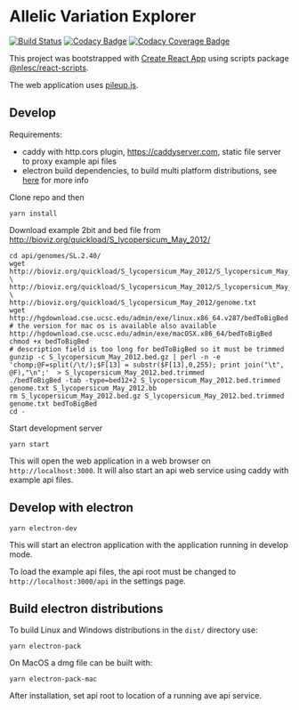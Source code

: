 # Allelic Variation Explorer

[![Build Status](https://travis-ci.org/nlesc-ave/ave-app.svg?branch=master)](https://travis-ci.org/nlesc-ave/ave-app)
[![Codacy Badge](https://api.codacy.com/project/badge/Grade/3ccb04ea47b04d19bfb560ffba27d18b)](https://www.codacy.com/app/nlesc-ave/ave-app?utm_source=github.com&amp;utm_medium=referral&amp;utm_content=nlesc-ave/ave-app&amp;utm_campaign=Badge_Grade)
[![Codacy Coverage Badge](https://api.codacy.com/project/badge/Coverage/3ccb04ea47b04d19bfb560ffba27d18b)](https://www.codacy.com/app/nlesc-ave/ave-app?utm_source=github.com&utm_medium=referral&utm_content=nlesc-ave/ave-app&utm_campaign=Badge_Coverage)

This project was bootstrapped with [Create React App](https://github.com/facebookincubator/create-react-app) using scripts package [@nlesc/react-scripts](https://github.com/NLeSC/create-react-app).

The web application uses [pileup.js](https://github.com/hammerlab/pileup.js).

## Develop

Requirements:

- caddy with http.cors plugin, https://caddyserver.com, static file server to proxy example api files
- electron build dependencies, to build multi platform distributions, see [here](https://github.com/electron-userland/electron-builder/wiki/Multi-Platform-Build) for more info

Clone repo and then
```
yarn install
```

Download example 2bit and bed file from http://bioviz.org/quickload/S_lycopersicum_May_2012/
```
cd api/genomes/SL.2.40/
wget http://bioviz.org/quickload/S_lycopersicum_May_2012/S_lycopersicum_May_2012.2bit \
http://bioviz.org/quickload/S_lycopersicum_May_2012/S_lycopersicum_May_2012.bed.gz \
http://bioviz.org/quickload/S_lycopersicum_May_2012/genome.txt
wget http://hgdownload.cse.ucsc.edu/admin/exe/linux.x86_64.v287/bedToBigBed
# the version for mac os is available also available http://hgdownload.cse.ucsc.edu/admin/exe/macOSX.x86_64/bedToBigBed
chmod +x bedToBigBed
# description field is too long for bedToBigBed so it must be trimmed
gunzip -c S_lycopersicum_May_2012.bed.gz | perl -n -e 'chomp;@F=split(/\t/);$F[13] = substr($F[13],0,255); print join("\t", @F),"\n";'  > S_lycopersicum_May_2012.bed.trimmed
./bedToBigBed -tab -type=bed12+2 S_lycopersicum_May_2012.bed.trimmed genome.txt S_lycopersicum_May_2012.bb
rm S_lycopersicum_May_2012.bed.gz S_lycopersicum_May_2012.bed.trimmed genome.txt bedToBigBed
cd -
```

Start development server
```
yarn start
```

This will open the web application in a web browser on `http://localhost:3000`.
It will also start an api web service using caddy with example api files.

## Develop with electron

```
yarn electron-dev
```
This will start an electron application with the application running in develop mode.

To load the example api files, the api root must be changed to `http://localhost:3000/api` in the settings page.

## Build electron distributions

To build Linux and Windows distributions in the `dist/` directory use:
```
yarn electron-pack
```

On MacOS a dmg file can be built with:
```
yarn electron-pack-mac
```

After installation, set api root to location of a running ave api service.